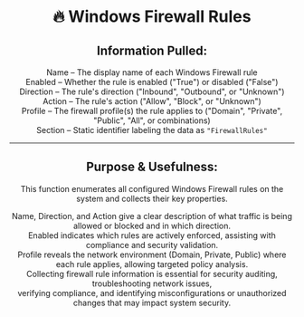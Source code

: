 <div align="center">

# 🔥 Windows Firewall Rules

## **Information Pulled:**  
Name – The display name of each Windows Firewall rule  
Enabled – Whether the rule is enabled ("True") or disabled ("False")  
Direction – The rule's direction ("Inbound", "Outbound", or "Unknown")  
Action – The rule's action ("Allow", "Block", or "Unknown")  
Profile – The firewall profile(s) the rule applies to ("Domain", "Private", "Public", "All", or combinations)  
Section – Static identifier labeling the data as `"FirewallRules"`

---

## **Purpose & Usefulness:**  
This function enumerates all configured Windows Firewall rules on the system and collects their key properties.

Name, Direction, and Action give a clear description of what traffic is being allowed or blocked and in which direction.  
Enabled indicates which rules are actively enforced, assisting with compliance and security validation.  
Profile reveals the network environment (Domain, Private, Public) where each rule applies, allowing targeted policy analysis.  
Collecting firewall rule information is essential for security auditing, troubleshooting network issues,  
verifying compliance, and identifying misconfigurations or unauthorized changes that may impact system security.

</div>
